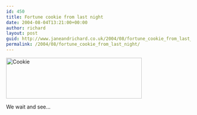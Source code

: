 ```yaml
---
id: 450
title: Fortune cookie from last night
date: 2004-08-04T13:21:00+00:00
author: richard
layout: post
guid: http://www.janeandrichard.co.uk/2004/08/fortune_cookie_from_last_night
permalink: /2004/08/fortune_cookie_from_last_night/
---
```

<img src="http://www.janeandrichard.co.uk/blog/img/2004/fortunecookie.jpg" width="370" height="111" alt="Cookie" />

We wait and see&#8230;